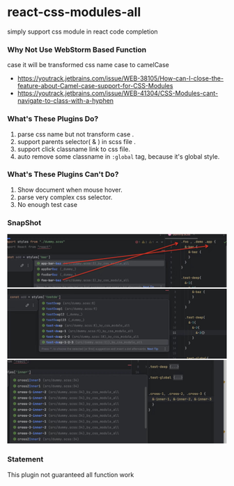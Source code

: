 # react-css-modules-all

simply support css module in react code completion

### Why Not Use WebStorm Based Function

case it will be transformed css name case to camelCase

- https://youtrack.jetbrains.com/issue/WEB-38105/How-can-I-close-the-feature-about-Camel-case-support-for-CSS-Modules
- https://youtrack.jetbrains.com/issue/WEB-41304/CSS-Modules-cant-navigate-to-class-with-a-hyphen


### What's These Plugins Do? 

1. parse css name but not transform case .
2. support parents selector( & ) in scss file .
3. support click classname link to css file.
4. auto remove some classname in `:global` tag, because it's global style.


### What's These Plugins Can't Do?

1. Show document when mouse hover.
2. parse very complex css selector.
3. No enough test case


### SnapShot

![1.jpg](src%2Fmain%2Fresources%2Fpic%2F1.jpg)
![2.jpg](src%2Fmain%2Fresources%2Fpic%2F2.jpg)
![3.jpg](src%2Fmain%2Fresources%2Fpic%2F3.jpg)


### Statement

This plugin not guaranteed all function work 